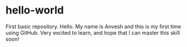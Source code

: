 # hello-world
First basic repository. 
Hello. 
My name is Anvesh and this is my first time using GitHub. 
Very excited to learn, and hope that I can master this skill soon! 

